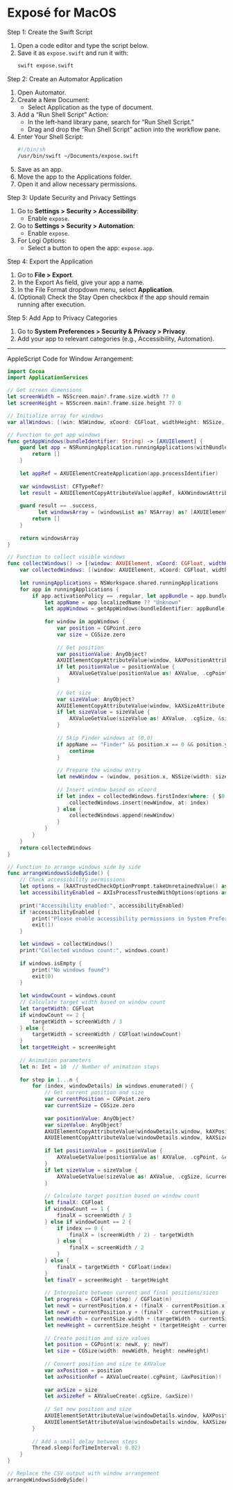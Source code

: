 # Exposé for MacOS

Step 1: Create the Swift Script  
1. Open a code editor and type the script below.  
2. Save it as `expose.swift` and run it with:  
   ```bash
   swift expose.swift
   ```

Step 2: Create an Automator Application  
1. Open Automator.  
2. Create a New Document:  
   - Select Application as the type of document.  
3. Add a “Run Shell Script” Action:  
   - In the left-hand library pane, search for “Run Shell Script.”  
   - Drag and drop the “Run Shell Script” action into the workflow pane.  
4. Enter Your Shell Script:  
   ```bash
   #!/bin/sh
   /usr/bin/swift ~/Documents/expose.swift
   ```
5. Save as an app.  
6. Move the app to the Applications folder.  
7. Open it and allow necessary permissions.  

Step 3: Update Security and Privacy Settings  
1. Go to **Settings > Security > Accessibility**:  
   - Enable `expose`.  
2. Go to **Settings > Security > Automation**:  
   - Enable `expose`.  
3. For Logi Options:  
   - Select a button to open the app: `expose.app`.  

Step 4: Export the Application  
1. Go to **File > Export**.  
2. In the Export As field, give your app a name.  
3. In the File Format dropdown menu, select **Application**.  
4. (Optional) Check the Stay Open checkbox if the app should remain running after execution.  

Step 5: Add App to Privacy Categories  
1. Go to **System Preferences > Security & Privacy > Privacy**.  
2. Add your app to relevant categories (e.g., Accessibility, Automation).  

---

AppleScript Code for Window Arrangement:  

```swift
import Cocoa
import ApplicationServices

// Get screen dimensions
let screenWidth = NSScreen.main?.frame.size.width ?? 0
let screenHeight = NSScreen.main?.frame.size.height ?? 0

// Initialize array for windows
var allWindows: [(win: NSWindow, xCoord: CGFloat, widthHeight: NSSize, appName: String)] = []

// Function to get app windows
func getAppWindows(bundleIdentifier: String) -> [AXUIElement] {
    guard let app = NSRunningApplication.runningApplications(withBundleIdentifier: bundleIdentifier).first else {
        return []
    }
    
    let appRef = AXUIElementCreateApplication(app.processIdentifier)
    
    var windowsList: CFTypeRef?
    let result = AXUIElementCopyAttributeValue(appRef, kAXWindowsAttribute as CFString, &windowsList)
    
    guard result == .success,
          let windowsArray = (windowsList as? NSArray) as? [AXUIElement] else {
        return []
    }
    
    return windowsArray
}

// Function to collect visible windows
func collectWindows() -> [(window: AXUIElement, xCoord: CGFloat, widthHeight: NSSize, appName: String)] {
    var collectedWindows: [(window: AXUIElement, xCoord: CGFloat, widthHeight: NSSize, appName: String)] = []
    
    let runningApplications = NSWorkspace.shared.runningApplications
    for app in runningApplications {
        if app.activationPolicy == .regular, let appBundle = app.bundleIdentifier {
            let appName = app.localizedName ?? "Unknown"
            let appWindows = getAppWindows(bundleIdentifier: appBundle)
            
            for window in appWindows {
                var position = CGPoint.zero
                var size = CGSize.zero
                
                // Get position
                var positionValue: AnyObject?
                AXUIElementCopyAttributeValue(window, kAXPositionAttribute as CFString, &positionValue)
                if let positionValue = positionValue {
                    AXValueGetValue(positionValue as! AXValue, .cgPoint, &position)
                }
                
                // Get size
                var sizeValue: AnyObject?
                AXUIElementCopyAttributeValue(window, kAXSizeAttribute as CFString, &sizeValue)
                if let sizeValue = sizeValue {
                    AXValueGetValue(sizeValue as! AXValue, .cgSize, &size)
                }
                
                // Skip Finder windows at (0,0)
                if appName == "Finder" && position.x == 0 && position.y == 0 {
                    continue
                }
                
                // Prepare the window entry
                let newWindow = (window, position.x, NSSize(width: size.width, height: size.height), appName)
                
                // Insert window based on xCoord
                if let index = collectedWindows.firstIndex(where: { $0.xCoord > position.x }) {
                    collectedWindows.insert(newWindow, at: index)
                } else {
                    collectedWindows.append(newWindow)
                }
            }
        }
    }
    return collectedWindows
}

// Function to arrange windows side by side
func arrangeWindowsSideBySide() {
    // Check accessibility permissions
    let options = [kAXTrustedCheckOptionPrompt.takeUnretainedValue() as String: true]
    let accessibilityEnabled = AXIsProcessTrustedWithOptions(options as CFDictionary)
    
    print("Accessibility enabled:", accessibilityEnabled)
    if !accessibilityEnabled {
        print("Please enable accessibility permissions in System Preferences")
        exit(1)
    }

    let windows = collectWindows()
    print("Collected windows count:", windows.count)
    
    if windows.isEmpty {
        print("No windows found")
        exit(0)
    }
    
    let windowCount = windows.count
    // Calculate target width based on window count
    let targetWidth: CGFloat
    if windowCount <= 2 {
        targetWidth = screenWidth / 3
    } else {
        targetWidth = screenWidth / CGFloat(windowCount)
    }
    let targetHeight = screenHeight
    
    // Animation parameters
    let n: Int = 10  // Number of animation steps
    
    for step in 1...n {
        for (index, windowDetails) in windows.enumerated() {
            // Get current position and size
            var currentPosition = CGPoint.zero
            var currentSize = CGSize.zero
            
            var positionValue: AnyObject?
            var sizeValue: AnyObject?
            AXUIElementCopyAttributeValue(windowDetails.window, kAXPositionAttribute as CFString, &positionValue)
            AXUIElementCopyAttributeValue(windowDetails.window, kAXSizeAttribute as CFString, &sizeValue)
            
            if let positionValue = positionValue {
                AXValueGetValue(positionValue as! AXValue, .cgPoint, &currentPosition)
            }
            if let sizeValue = sizeValue {
                AXValueGetValue(sizeValue as! AXValue, .cgSize, &currentSize)
            }
            
            // Calculate target position based on window count
            let finalX: CGFloat
            if windowCount == 1 {
                finalX = screenWidth / 3
            } else if windowCount == 2 {
                if index == 0 {
                    finalX = (screenWidth / 2) - targetWidth
                } else {
                    finalX = screenWidth / 2
                }
            } else {
                finalX = targetWidth * CGFloat(index)
            }
            let finalY = screenHeight - targetHeight
            
            // Interpolate between current and final positions/sizes
            let progress = CGFloat(step) / CGFloat(n)
            let newX = currentPosition.x + (finalX - currentPosition.x) * progress
            let newY = currentPosition.y + (finalY - currentPosition.y) * progress
            let newWidth = currentSize.width + (targetWidth - currentSize.width) * progress
            let newHeight = currentSize.height + (targetHeight - currentSize.height) * progress
            
            // Create position and size values
            let position = CGPoint(x: newX, y: newY)
            let size = CGSize(width: newWidth, height: newHeight)
            
            // Convert position and size to AXValue
            var axPosition = position
            let axPositionRef = AXValueCreate(.cgPoint, &axPosition)!
            
            var axSize = size
            let axSizeRef = AXValueCreate(.cgSize, &axSize)!
            
            // Set new position and size
            AXUIElementSetAttributeValue(windowDetails.window, kAXPositionAttribute as CFString, axPositionRef)
            AXUIElementSetAttributeValue(windowDetails.window, kAXSizeAttribute as CFString, axSizeRef)
        }
        
        // Add a small delay between steps
        Thread.sleep(forTimeInterval: 0.02)
    }
}

// Replace the CSV output with window arrangement
arrangeWindowsSideBySide()
```
